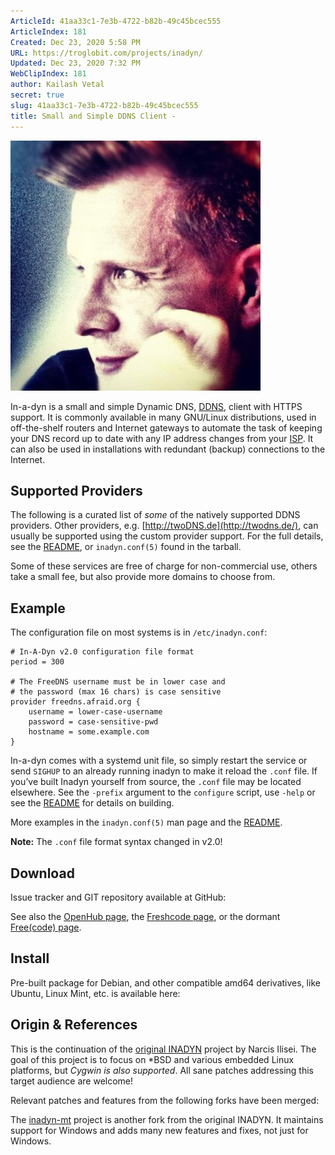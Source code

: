 ```yaml
---
ArticleId: 41aa33c1-7e3b-4722-b82b-49c45bcec555
ArticleIndex: 181
Created: Dec 23, 2020 5:58 PM
URL: https://troglobit.com/projects/inadyn/
Updated: Dec 23, 2020 7:32 PM
WebClipIndex: 181
author: Kailash Vetal
secret: true
slug: 41aa33c1-7e3b-4722-b82b-49c45bcec555
title: Small and Simple DDNS Client -
---
```

![profile.jpg](181%2052ad8349c2d34cad8dc473a3f3f5b74c/profile.jpg)

In-a-dyn is a small and simple Dynamic DNS, [DDNS](https://en.wikipedia.org/wiki/Dynamic_DNS), client with HTTPS support. It is commonly available in many GNU/Linux distributions, used in off-the-shelf routers and Internet gateways to automate the task of keeping your DNS record up to date with any IP address changes from your [ISP](https://en.wikipedia.org/wiki/ISP). It can also be used in installations with redundant (backup) connections to the Internet.

## Supported Providers

The following is a curated list of *some* of the natively supported DDNS providers. Other providers, e.g. [http://twoDNS.de](http://twodns.de/), can usually be supported using the custom provider support. For the full details, see the [README](https://github.com/troglobit/inadyn/blob/master/README.md), or `inadyn.conf(5)` found in the tarball.

Some of these services are free of charge for non-commercial use, others take a small fee, but also provide more domains to choose from.

## Example

The configuration file on most systems is in `/etc/inadyn.conf`:

```
# In-A-Dyn v2.0 configuration file format
period = 300

# The FreeDNS username must be in lower case and
# the password (max 16 chars) is case sensitive
provider freedns.afraid.org {
    username = lower-case-username
    password = case-sensitive-pwd
    hostname = some.example.com
}

```

In-a-dyn comes with a systemd unit file, so simply restart the service or send `SIGHUP` to an already running inadyn to make it reload the `.conf` file. If you’ve built Inadyn yourself from source, the `.conf` file may be located elsewhere. See the `-prefix` argument to the `configure` script, use `-help` or see the [README](https://github.com/troglobit/inadyn/blob/master/README.md) for details on building.

More examples in the `inadyn.conf(5)` man page and the [README](https://github.com/troglobit/inadyn/blob/master/README.md).

**Note:** The `.conf` file format syntax changed in v2.0!

## Download

Issue tracker and GIT repository available at GitHub:

See also the [OpenHub page](https://www.openhub.net/p/inadyn/), the [Freshcode page](http://freshcode.club/projects/inadyn), or the dormant [Free(code) page](http://freecode.com/projects/inadyn).

## Install

Pre-built package for Debian, and other compatible amd64 derivatives, like Ubuntu, Linux Mint, etc. is available here:

## Origin & References

This is the continuation of the [original INADYN](http://www.inatech.eu/inadyn/) project by Narcis Ilisei. The goal of this project is to focus on *BSD and various embedded Linux platforms, but *Cygwin is also supported*. All sane patches addressing this target audience are welcome!

Relevant patches and features from the following forks have been merged:

The [inadyn-mt](https://sourceforge.net/projects/inadyn-mt/) project is another fork from the original INADYN. It maintains support for Windows and adds many new features and fixes, not just for Windows.
